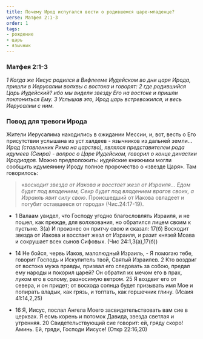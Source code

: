 ```yaml
---
title: Почему Ирод испугался вести о родившемся царе-младенце?
verse: Матфея 2:1-3
order: 1
tags: 
- рождение
- царь
- язычник
---
```


### Матфея 2:1-3

*1 Когда же Иисус родился в Вифлееме Иудейском во дни царя Ирода, пришли в Иерусалим волхвы с востока и говорят: 2 где родившийся Царь Иудейский? ибо мы видели звезду Его на востоке и пришли поклониться Ему. 3 Услышав это, Ирод царь встревожился, и весь Иерусалим с ним.*

### Повод для тревоги Ирода

Жители Иерусалима находились в ожидании Мессии, и, вот, весть о Его присутствии услышана из уст халдеев -  язычников из дальней земли…
*Ирод (ставленник Рима на царство), являлся представителем рода идумеев (Сеира) - вопрос о Царе Иудейском, говорил о конце династии Иродиадов.*  Можно предположить:  иудейские книжники могли сообщить идумеянину Ироду полное пророчество о «звезде Царя». Там говорилось:

>«*восходит звезда от Иакова и восстает жезл от Израиля…  Едом будет под владением, Сеир будет под владением врагов своих, а Израиль явит силу свою*. Происшедший от Иакова овладеет и погубит оставшееся от города» (Чис.24:17-19).

- 1 Валаам увидел, что Господу угодно благословлять Израиля, и не пошел, как прежде, для волхвования, но обратился лицем своим к пустыне. 3(а) И произнес он притчу свою и сказал: 17(б) Восходит звезда от Иакова и восстает жезл от Израиля, и разит князей Моава и сокрушает всех сынов Сифовых. (Чис 24:1,3(а),17(б))
- 14 Не бойся, червь Иаков, малолюдный Израиль, - Я помогаю тебе, говорит Господь и Искупитель твой, Святый Израилев. 2 Кто воздвиг от востока мужа правды, призвал его следовать за собою, предал ему народы и покорил царей? Он обратил их мечом его в прах, луком его в солому, разносимую ветром. 25 Я воздвиг его от севера, и он придет; от восхода солнца будет призывать имя Мое и попирать владык, как грязь, и топтать, как горшечник глину. (Исаия 41:14,2,25)

- 16 Я, Иисус, послал Ангела Моего засвидетельствовать вам сие в церквах. Я есмь корень и потомок Давида, звезда светлая и утренняя. 20 Свидетельствующий сие говорит: ей, гряду скоро! Аминь. Ей, гряди, Господи Иисусе! (Откр 22:16,20)